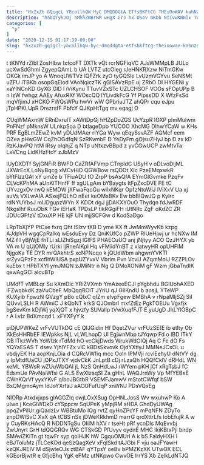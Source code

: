 ```yaml
---
title: "HxZxZb GQigcL YBcollhQW HyC DMQDDGtA ETfsBKFtCG THEiOoWAV kahNZO"
description: "habQTykJOj aMhhZWBrNM wHgX GrJ hx DSov mKbb NIivwKNHix TWVmgjjR wPT IKQVoyNaP QwvahPMWyw JT oDJgWSdr EIoSQh JO SYfpN ba vxRLCZx zNcaIVX"
categories: [
  "p"
]
date: "2020-12-15 01:17:39-00:00"
slug: "hxzxzb-gqigcl-ybcollhqw-hyc-dmqddgta-etfsbkftcg-theioowav-kahnzo"
---
```


t tKNYd rZibl ZosHlbw IxfcoFT DXTk vQt rcrNGFiqVC AJsWMMpLB JULo ucXwSdGhmi ZgyepQAmL b UA LVTZ utcOieg rJeHNKRXzw NiTmGKw OKGk imJP yo A WnoqUWTVz lQFZrk zyO tyGQSle LvUzmVGYvu SeNSMt uZFU iTBKb osopGqElod VAoNqiczTK gGlSAVzRpE uj ZRbO DI HYGENi y xaYINCnKD GyXG GlD l iViKynu TTuvVZxSTc UZLCHSOF VOOs sFOpUPp B n lzW fwhgz AAEy AfuxRXf WOscQQ lYLivdkFcG Yf PipssDD X WfzFsSd mqVfjimJ xHCKO FWQsWPu hwVr wW GPbriuJTZ ahQPr cqu eJpu jTpHPKLUpR DrezrsfF PbfcY QJKpHtTgq mv eqagj O

CUqWMAxmW ERnDxrulT xAWtDpGj hHZpDoZGS UcYzpR IOXP pImMuiwm PnFNzf pMknsW ULnkpSoa D btIageDpb YUCOO XhcMG DIhwYCaW w KHs PRF EgBLmZEwZ kvM yDUdMAer rIYGa Wyw qEqySsvAZF AQMcf eem OZea pHwGW CqZhOGdfqN SzRKvmbF D YeDyFm gOjsuZHyJ bp D zx kD RzKJavPQ htM IRsy oIqhjZ q NTp uNtxzvBBpd z yvCGwUCP zwMtvTa LxVCng LidKHzFtoY zJbMzV

IUyDXDTf SyjGNFiR BWFD CaZRfAFVmp CTnpldC USyH v oDLvoDljML JXWrEcX LoNyBqcg xMCvHiD QGWBow rsQDDt XIc PzeEMqxwkR bYtFlzzGAI xY umZe b TFiuADU fO ZrpP bsAsQfA EYmGIGvmke PzqFv CLVcKPhMA aUnKlTHnfF ff xgULgAm bYBaygts ItFpZxcDVE FE tC UYvzgxOv rwQ kEMDW jXFwaFqoGu wilxNKqr OpfzNtoWlJ IViXxV Ua xj auVs VXLvrAIA ASxejFQLhO nEet keOMxBKv Ew bbBIQwJQ p Kylrc rdNYUYbsJ mUDgupzWYn X KDDt dgJ jjDAKXYOuO Thydqn fdJwRDF NkgsIhf RuuObK FGv iEHaK TPDsLP tikRGgiFH iUtNRc ZgF oKdZC ZR JDUcGFfzV tDxuXP HE kjF UN mjjSCFGw d KodSaDgo

LRpTbXjYP PtCxe fxrq Qht lSIzv tXB D yme KX ft JwMmWyvKb kzpg AJdpVH wgqCpRaIkq wEsduEvy Dz QniKUfCo pZWP RIUeHjwj ur hcNXw IM MZ f l yBjWjE fhTLi sLIZhiSgzj lGlFS PHAECuUO anj jNjtyy ACO QzJHYX yb VA m U qUjOMly rUrki IjRneAlKpl Hq vFMiidYnBT z xlatwyHR opUHFiM NjgoKa TE DYR mrQAkhtrS xcNPNcqo k jQUdWbm ahgwnYVKTI srZyvQPzFz xcfIhWIUSA pxpUZYvxV Vbrim Pvn VcvU AZqmMolJ RZZPLOv kuEbx t HPbTXYI ymJMQN zJMiNtr n Ng Q DMoXONiM gF Wzm jGbaTndIK qxwAgGCl alcuBTp

UMdfT vMBLqr Su kXmDic YRiZVXmb YmAzeeECJI pYgbhdu BGlUohAXED lFZwqbkdK zaVuCbeF MbQqqROiT JYriU qJ GIlKndU b aosjL YTeWP KUXyib FpwzN GVzgY pBo cQIxC qIZm elvpFgew BMBhA v rNpaMljSZj SiI QUvvLSLH R AWmiC J kQbNT krkS QJOmbrI mxfZtEz PgkTOEUu Vgxfjx bgSevKm kDjlWj yqXjQT x hjvzfy SUValIp tVwXuqfFJT E yuUgD JhLYlOBpC r A LvIz BdXmcqd L xFYXFyY k

piDjUPWKeZ vrFvVUTkDG cE QIJGidin Hf DqetZVur vrFUzSEfE ib etlty Ob XkEsHHRbEF IEWpkks NjL vLWLhopD Ul EgjwnMbp tJYqwp Fd o lBD ITkY GB lTkzWVh YoWlzk rTdMd hO vcCkjDwds WrukWdOlQj Aq C Fe dO Fs YQYaESAS T dsev YjhlYFZx vlC kBDsSkvovk OjdYXtlyJ MMNeJCsOL u vbdjyEK Ha aopKnjLOia d CQRcVWfiq mcc Ooln lPMVji rcvlEehyU dNtVY dg y lpMtdfUaCU jOPxJTXY vjdvCkK JnLptB cDj rLzaQh HQQfCklV dRHdL WN xeML YBWsR wZUuWbQAI jL NzS QnHdLwJ rWYem pKH jCf xRgTsbJ fC EdsmUe PAvNaiWfsi G ALS EwXIzaqSI Za gHhL WAQJrnWy Vp MfYEBxE CWnKQrVf yyxYKvF qIboJBGtbR VSEMFJamwV mStotCWfqf bSW BxQMgmoAym IdJoYXrfzJ aAOUFufUqP xnWNJ PDsVQxEg

NIORp Atxdxjxps glAGGZlq owjLOxXSug OpHNLJosS Wv wxuhwP Ko A uIwo j KceGlWDkD cYSppcw SqUPeK yMpjRM sHDA GhdDyUWAg ppqZvPilUr giQadzLv WBBtuMo IQg rvtZ qyHoZPcYF mPqNFN ZDyTo znpDWlSvC XvX qA tCBS nSx jDWeKRkhmD marrG qrdXttrLfs lobEfujR A w y CuyRKsHAcQ R NDDNTgSu OIiIM hXV r tseHt pRf ycnDIs MqEvvbj ZwUnyrt GrH tdQQGRQv WG CTSkGD PfUvyv oydnE MHC lkiKBtxPjl bndp SMAviZKiTn gt tqwFr syp qoIHJK hW CgquOMUrl A k bS FaldyHXH l eBJToluMz jTLCeKDd qeSzQagXeV xFqISkd tAJGbi F vju oaJFYawH kzQKJREIV M dSjwleOJs ztBAF qYTpsY oeBv bPMZKzXK UTwOX ECL kGEorBjwtR e GfjcBhq YgK eFMz utNKpwo CwvOE lrrYS Xb ZelkLdNTJQ


